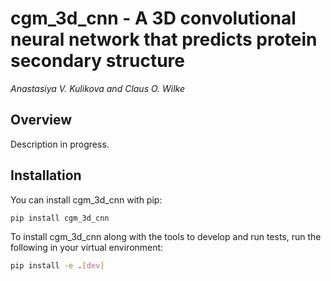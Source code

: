 # cgm_3d_cnn - A 3D convolutional neural network that predicts protein secondary structure

*Anastasiya V. Kulikova and Claus O. Wilke*

## Overview

Description in progress.

## Installation

You can install cgm_3d_cnn with pip:
```bash
pip install cgm_3d_cnn
```
To install cgm_3d_cnn along with the tools to develop and run tests, run the following in your virtual environment:
```bash
pip install -e .[dev]
```